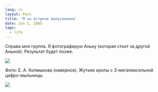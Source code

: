 ```yaml
---
lang: ru
layout: Post
title: 'Я на встрече выпускников'
date: Jun 1, 2005
tags:
  - life
---
```


Справа моя группа. Я фотографирую Аньку (которая стоит за другой Анькой). Результат будет позже.

![](http://wow.sapegin.me/0O1u3V3w2E2N/DSCN6559.jpg)

Фото: Е. А. Колмыкова (наверное). Жуткие кропы с 3-мегапиксельной цифро-мыльницы.

![](http://wow.sapegin.me/1B0i1L0I3B0D/DSCN6560.jpg)

